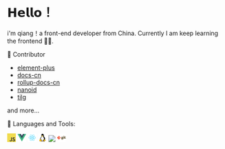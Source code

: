 # 𝗛𝗲𝗹𝗹𝗼！

i'm qiang！a front-end developer from China. Currently I am keep learning the frontend 👨‍💻.

💪 Contributor

* [element-plus](https://github.com/element-plus/element-plus)
* [docs-cn](https://github.com/slidevjs/docs-cn)
* [rollup-docs-cn](https://github.com/rollup/rollup-docs-cn)
* [nanoid](https://github.com/ai/nanoid)
* [tilg](https://github.com/shuding/tilg)

and more...

🌱 Languages and Tools: 

<div>
   <code><img height="20" src="https://raw.githubusercontent.com/github/explore/80688e429a7d4ef2fca1e82350fe8e3517d3494d/topics/javascript/javascript.png"></code>
   <code><img height="20" src="https://raw.githubusercontent.com/github/explore/80688e429a7d4ef2fca1e82350fe8e3517d3494d/topics/vue/vue.png"></code>
   <code><img height="20" src="https://raw.githubusercontent.com/github/explore/80688e429a7d4ef2fca1e82350fe8e3517d3494d/topics/react/react.png"></code>
   <code><img height="20" src="https://raw.githubusercontent.com/github/explore/80688e429a7d4ef2fca1e82350fe8e3517d3494d/topics/linux/linux.png"></code>
   <code><img height="20" src="https://cdn.svgporn.com/logos/visual-studio-code.svg"></code>
   <code><img height="20" src="https://raw.githubusercontent.com/github/explore/80688e429a7d4ef2fca1e82350fe8e3517d3494d/topics/git/git.png"></code>
</div>


<!-- <img align="right" src="https://github-readme-stats.vercel.app/api?username=iDestin&show_icons=true&hide_border=true"> -->
<!-- [![Email Badge](https://img.shields.io/badge/-Email-c14438?style=flat-square&logo=Gmail&logoColor=white&link=mailto:qiang035@icloud.com)](mailto:qiang035@icloud.com) -->
<!-- [![Github Badge](https://img.shields.io/badge/-Github-232323?style=flat-square&logo=Github&logoColor=white&link=https://github.com/iDestin)](https://github.com/iDestin) -->
